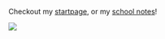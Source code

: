 Checkout my [startpage](https://nottacoz.github.io/startpage/), or my [school notes](https://nottacoz.github.io/jacaranda/)!

![](https://moe-counter.glitch.me/get/@NotTacoz)
